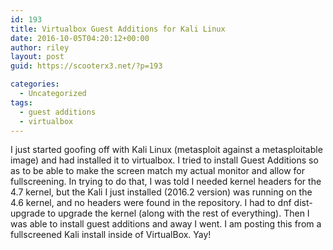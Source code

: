 ```yaml
---
id: 193
title: Virtualbox Guest Additions for Kali Linux
date: 2016-10-05T04:20:12+00:00
author: riley
layout: post
guid: https://scooterx3.net/?p=193

categories:
  - Uncategorized
tags:
  - guest additions
  - virtualbox
---
```

I just started goofing off with Kali Linux (metasploit against a metasploitable image) and had installed it to virtualbox. I tried to install Guest Additions so as to be able to make the screen match my actual monitor and allow for fullscreening. In trying to do that, I was told I needed kernel headers for the 4.7 kernel, but the Kali I just installed (2016.2 version) was running on the 4.6 kernel, and no headers were found in the repository. I had to dnf dist-upgrade to upgrade the kernel (along with the rest of everything). Then I was able to install guest additions and away I went. I am posting this from a fullscreened Kali install inside of VirtualBox. Yay!